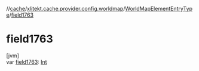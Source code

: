//[cache](../../../index.md)/[xlitekt.cache.provider.config.worldmap](../index.md)/[WorldMapElementEntryType](index.md)/[field1763](field1763.md)

# field1763

[jvm]\
var [field1763](field1763.md): [Int](https://kotlinlang.org/api/latest/jvm/stdlib/kotlin/-int/index.html)
